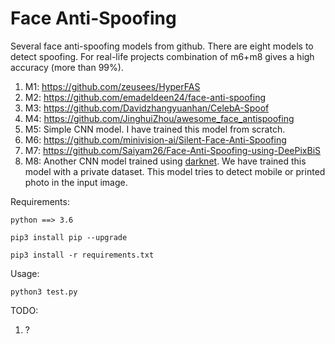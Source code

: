 # Face Anti-Spoofing
Several face anti-spoofing models from github.
There are eight models to detect spoofing. For real-life projects combination of m6+m8 gives a high accuracy (more than 99%).

1. M1: https://github.com/zeusees/HyperFAS
2. M2: https://github.com/emadeldeen24/face-anti-spoofing
3. M3: https://github.com/Davidzhangyuanhan/CelebA-Spoof
4. M4: https://github.com/JinghuiZhou/awesome_face_antispoofing
5. M5: Simple CNN model. I have trained this model from scratch.
6. M6: https://github.com/minivision-ai/Silent-Face-Anti-Spoofing
7. M7: https://github.com/Saiyam26/Face-Anti-Spoofing-using-DeePixBiS
8. M8: Another CNN model trained using [darknet](https://github.com/AlexeyAB/darknet). We have trained this model with a private dataset. This model tries to detect mobile or printed photo in the input image.

Requirements:

`python ==> 3.6`

`pip3 install pip --upgrade`

`pip3 install -r requirements.txt`

Usage:

`python3 test.py`


TODO:
1. ?
